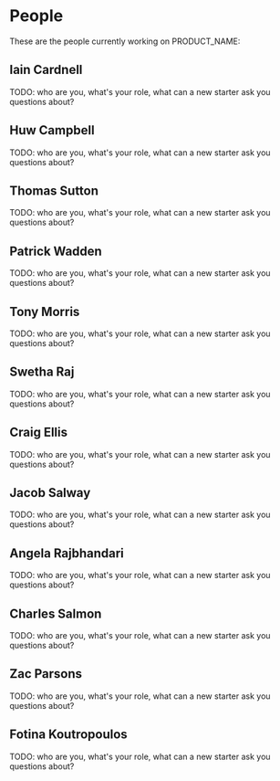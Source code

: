 # People

These are the people currently working on PRODUCT_NAME:

## Iain Cardnell

TODO: who are you, what's your role, what can a new starter ask you questions about?

## Huw Campbell

TODO: who are you, what's your role, what can a new starter ask you questions about?

## Thomas Sutton

TODO: who are you, what's your role, what can a new starter ask you questions about?

## Patrick Wadden

TODO: who are you, what's your role, what can a new starter ask you questions about?

## Tony Morris

TODO: who are you, what's your role, what can a new starter ask you questions about?

## Swetha Raj

TODO: who are you, what's your role, what can a new starter ask you questions about?

## Craig Ellis

TODO: who are you, what's your role, what can a new starter ask you questions about?

## Jacob Salway

TODO: who are you, what's your role, what can a new starter ask you questions about?

## Angela Rajbhandari

TODO: who are you, what's your role, what can a new starter ask you questions about?

## Charles Salmon

TODO: who are you, what's your role, what can a new starter ask you questions about?

## Zac Parsons

TODO: who are you, what's your role, what can a new starter ask you questions about?

## Fotina Koutropoulos

TODO: who are you, what's your role, what can a new starter ask you questions about?
